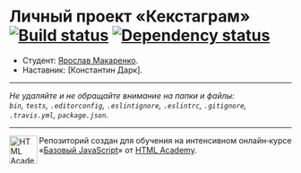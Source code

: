 # Личный проект «Кекстаграм» [![Build status][travis-image]][travis-url] [![Dependency status][dependency-image]][dependency-url]

* Студент: [Ярослав Макаренко](https://up.htmlacademy.ru/javascript/8/user/234926).
* Наставник: [Константин Дарк].

---

_Не удаляйте и не обращайте внимание на папки и файлы:_<br>
_`bin`, `tests`, `.editorconfig`, `.eslintignore`, `.eslintrc`, `.gitignore`, `.travis.yml`, `package.json`._

---

<a href="https://htmlacademy.ru/intensive/javascript"><img align="left" width="50" height="50" title="HTML Academy" src="https://up.htmlacademy.ru/static/img/intensive/javascript/logo-for-github.svg"></a>

Репозиторий создан для обучения на интенсивном онлайн‑курсе «[Базовый JavaScript](https://htmlacademy.ru/intensive/javascript)» от [HTML Academy](https://htmlacademy.ru).

[travis-image]: https://travis-ci.org/htmlacademy-javascript/234926-kekstagram.svg?branch=master
[travis-url]: https://travis-ci.org/htmlacademy-javascript/234926-kekstagram
[dependency-image]: https://david-dm.org/htmlacademy-javascript/234926-kekstagram.svg?style=flat-square
[dependency-url]: https://david-dm.org/htmlacademy-javascript/234926-kekstagram
